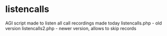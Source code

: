 # listencalls
AGI script made to listen all call recordings made today
listencalls.php - old version
listencalls2.php - newer version, allows to skip records
